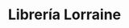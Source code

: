 ---
title: "Librería Lorraine"
url: /ciudad-autonoma-de-buenos-aires/libreria-lorraine/
shop: Bücher
---